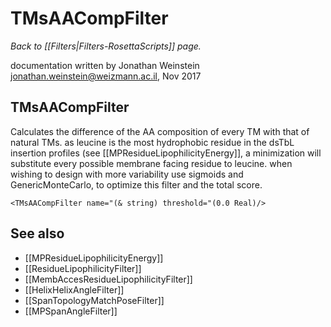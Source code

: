 # TMsAACompFilter
*Back to [[Filters|Filters-RosettaScripts]] page.*

documentation written by Jonathan Weinstein jonathan.weinstein@weizmann.ac.il, Nov 2017

## TMsAACompFilter
Calculates the difference of the AA composition of every TM with that of natural TMs.
as leucine is the most hydrophobic residue in the dsTbL insertion profiles (see [[MPResidueLipophilicityEnergy]], a minimization will substitute every possible membrane facing residue to leucine. when wishing to design with more variability use sigmoids and GenericMonteCarlo, to optimize this filter and the total score.

`<TMsAACompFilter name="(& string) threshold="(0.0 Real)/>`

## See also
* [[MPResidueLipophilicityEnergy]]
* [[ResidueLipophilicityFilter]]
* [[MembAccesResidueLipophilicityFilter]]
* [[HelixHelixAngleFilter]]
* [[SpanTopologyMatchPoseFilter]]
* [[MPSpanAngleFilter]]